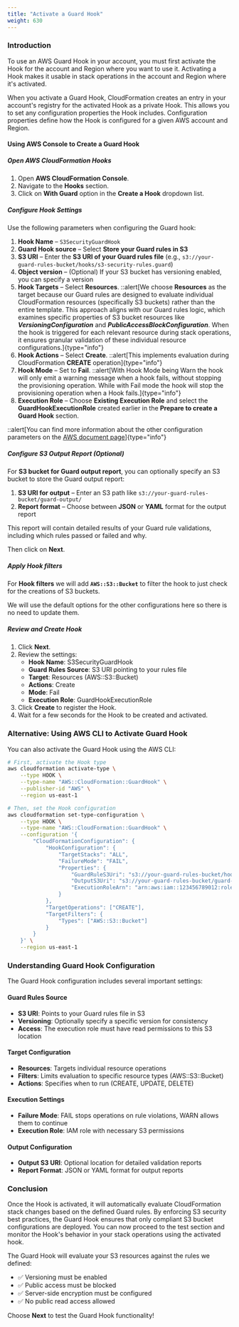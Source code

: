 ```yaml
---
title: "Activate a Guard Hook"
weight: 630
---
```


### Introduction

To use an AWS Guard Hook in your account, you must first activate the Hook for the account and Region where you want to use it. Activating a Hook makes it usable in stack operations in the account and Region where it's activated.

When you activate a Guard Hook, CloudFormation creates an entry in your account's registry for the activated Hook as a private Hook. This allows you to set any configuration properties the Hook includes. Configuration properties define how the Hook is configured for a given AWS account and Region.

#### Using AWS Console to Create a Guard Hook

##### **Open AWS CloudFormation Hooks**

1. Open **AWS CloudFormation Console**.
2. Navigate to the **Hooks** section.
3. Click on **With Guard** option in the **Create a Hook** dropdown list.

##### **Configure Hook Settings**

Use the following parameters when configuring the Guard hook:

1. **Hook Name** – `S3SecurityGuardHook`
2. **Guard Hook source** – Select **Store your Guard rules in S3**
3. **S3 URI** – Enter the **S3 URI of your Guard rules file** (e.g., `s3://your-guard-rules-bucket/hooks/s3-security-rules.guard`)
4. **Object version** – (Optional) If your S3 bucket has versioning enabled, you can specify a version
5. **Hook Targets** – Select **Resources**.
   ::alert[We choose **Resources** as the target because our Guard rules are designed to evaluate individual CloudFormation resources (specifically S3 buckets) rather than the entire template. This approach aligns with our Guard rules logic, which examines specific properties of S3 bucket resources like ***VersioningConfiguration*** and ***PublicAccessBlockConfiguration***. When the hook is triggered for each relevant resource during stack operations, it ensures granular validation of these individual resource configurations.]{type="info"}
6. **Hook Actions** – Select **Create**.
   ::alert[This implements evaluation during CloudFormation **CREATE** operation]{type="info"}
7. **Hook Mode** – Set to **Fail**.
   ::alert[With Hook Mode being Warn the hook will only emit a warning message when a hook fails, without stopping the provisioning operation. While with Fail mode the hook will stop the provisioning operation when a Hook fails.]{type="info"}
8. **Execution Role** – Choose **Existing Execution Role** and select the **GuardHookExecutionRole** created earlier in the **Prepare to create a Guard Hook** section.

::alert[You can find more information about the other configuration parameters on the [AWS document page](https://docs.aws.amazon.com/cloudformation-cli/latest/hooks-userguide/guard-hooks-activate-hooks.html)]{type="info"}

##### **Configure S3 Output Report (Optional)**

For **S3 bucket for Guard output report**, you can optionally specify an S3 bucket to store the Guard output report:

1. **S3 URI for output** – Enter an S3 path like `s3://your-guard-rules-bucket/guard-output/`
2. **Report format** – Choose between **JSON** or **YAML** format for the output report

This report will contain detailed results of your Guard rule validations, including which rules passed or failed and why.

Then click on **Next**.

##### **Apply Hook filters**

For **Hook filters** we will add **`AWS::S3::Bucket`** to filter the hook to just check for the creations of S3 buckets.

We will use the default options for the other configurations here so there is no need to update them.

##### **Review and Create Hook**

1. Click **Next**.
2. Review the settings:
   - **Hook Name**: S3SecurityGuardHook
   - **Guard Rules Source**: S3 URI pointing to your rules file
   - **Target**: Resources (AWS::S3::Bucket)
   - **Actions**: Create
   - **Mode**: Fail
   - **Execution Role**: GuardHookExecutionRole
3. Click **Create** to register the Hook.
4. Wait for a few seconds for the Hook to be created and activated.

### Alternative: Using AWS CLI to Activate Guard Hook

You can also activate the Guard Hook using the AWS CLI:

```bash
# First, activate the Hook type
aws cloudformation activate-type \
    --type HOOK \
    --type-name "AWS::CloudFormation::GuardHook" \
    --publisher-id "AWS" \
    --region us-east-1

# Then, set the Hook configuration
aws cloudformation set-type-configuration \
    --type HOOK \
    --type-name "AWS::CloudFormation::GuardHook" \
    --configuration '{
        "CloudFormationConfiguration": {
            "HookConfiguration": {
                "TargetStacks": "ALL",
                "FailureMode": "FAIL",
                "Properties": {
                    "GuardRuleS3Uri": "s3://your-guard-rules-bucket/hooks/s3-security-rules.guard",
                    "OutputS3Uri": "s3://your-guard-rules-bucket/guard-output/",
                    "ExecutionRoleArn": "arn:aws:iam::123456789012:role/GuardHookExecutionRole"
                }
            },
            "TargetOperations": ["CREATE"],
            "TargetFilters": {
                "Types": ["AWS::S3::Bucket"]
            }
        }
    }' \
    --region us-east-1
```

### Understanding Guard Hook Configuration

The Guard Hook configuration includes several important settings:

#### **Guard Rules Source**
- **S3 URI**: Points to your Guard rules file in S3
- **Versioning**: Optionally specify a specific version for consistency
- **Access**: The execution role must have read permissions to this S3 location

#### **Target Configuration**
- **Resources**: Targets individual resource operations
- **Filters**: Limits evaluation to specific resource types (AWS::S3::Bucket)
- **Actions**: Specifies when to run (CREATE, UPDATE, DELETE)

#### **Execution Settings**
- **Failure Mode**: FAIL stops operations on rule violations, WARN allows them to continue
- **Execution Role**: IAM role with necessary S3 permissions

#### **Output Configuration**
- **Output S3 URI**: Optional location for detailed validation reports
- **Report Format**: JSON or YAML format for output reports

### Conclusion

Once the Hook is activated, it will automatically evaluate CloudFormation stack changes based on the defined Guard rules. By enforcing S3 security best practices, the Guard Hook ensures that only compliant S3 bucket configurations are deployed. You can now proceed to the test section and monitor the Hook's behavior in your stack operations using the activated hook.

The Guard Hook will evaluate your S3 resources against the rules we defined:
- ✅ Versioning must be enabled
- ✅ Public access must be blocked
- ✅ Server-side encryption must be configured
- ✅ No public read access allowed

Choose **Next** to test the Guard Hook functionality!
